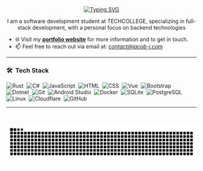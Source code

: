 <div align=center>
  <a href="https://git.io/typing-svg">
    <img src="https://readme-typing-svg.demolab.com?font=Caveat&weight=600&size=35&pause=1000&color=F38BA8&width=435&lines=Hi!+I'm+Jacob;Welcome+to+my+profile!" alt="Typing SVG" />
  </a>

I am a software development student at TECHCOLLEGE, specializing in full-stack development, with a personal focus on backend technologies
</div>

- 🌐 Visit my **[portfolio website](https://jacob-j.com)** for more information and to get in touch.
- 📫 Feel free to reach out via email at: *contact@jacob-j.com*
___
### 🛠 &nbsp;Tech Stack

![Rust](https://img.shields.io/badge/Code-Rust-informational?style=flat&logo=rust&logoColor=white&color=89b4fa)&nbsp;
![C#](https://img.shields.io/badge/Code-C%23-informational?style=flat&logo=csharp&logoColor=white&color=89b4fa)&nbsp;
![JavaScript](https://img.shields.io/badge/Code-JavaScript-informational?style=flat&logo=javascript&logoColor=white&color=89b4fa)&nbsp;
![HTML](https://img.shields.io/badge/Code-HTML-informational?style=flat&logo=HTML5&logoColor=white&color=89b4fa)&nbsp;
![CSS](https://img.shields.io/badge/Code-CSS-informational?style=flat&logo=CSS3&logoColor=white&logoColor=white&color=89b4fa)&nbsp;
![Vue](https://img.shields.io/badge/Framework-Vue-informational?style=flat&logo=vue.js&logoColor=white&color=89b4fa)&nbsp;
![Bootstrap](https://img.shields.io/badge/Framework-Bootstrap-informational?style=flat&logo=bootstrap&logoColor=white&color=89b4fa)&nbsp;
![Dotnet](https://img.shields.io/badge/Framework-Dotnet-informational?style=flat&logo=dotnet&logoColor=white&color=89b4fa)&nbsp;
![Git](https://img.shields.io/badge/Tool-Git-informational?style=flat&logo=git&logoColor=white&color=89b4fa)&nbsp;
![Android Studio](https://img.shields.io/badge/Tool-Android_Studio-informational?style=flat&logo=androidstudio&logoColor=white&color=89b4fa)&nbsp;
![Docker](https://img.shields.io/badge/Tool-Docker-informational?style=flat&logo=docker&logoColor=white&color=89b4fa)&nbsp;
![SQLite](https://img.shields.io/badge/Database-SQLite-informational?style=flat&logo=sqlite&logoColor=white&color=89b4fa)&nbsp;
![PostgreSQL](https://img.shields.io/badge/Database-PostgreSQL-informational?style=flat&logo=postgresql&logoColor=white&color=89b4fa)&nbsp;
![Linux](https://img.shields.io/badge/System-Linux-informational?style=flat&logo=linux&logoColor=white&color=89b4fa)&nbsp;
![Cloudflare](https://img.shields.io/badge/Service-Cloudflare-informational?style=flat&logo=cloudflare&logoColor=white&color=89b4fa)&nbsp;
![GitHub](https://img.shields.io/badge/Platform-GitHub-informational?style=flat&logo=github&logoColor=white&color=89b4fa)&nbsp;

___

<br>

![Snake Animation](https://raw.githubusercontent.com/Zelvios/Zelvios/output/snake.svg)
